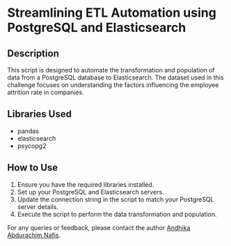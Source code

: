 
# Streamlining ETL Automation using PostgreSQL and Elasticsearch

## Description
This script is designed to automate the transformation and population of data from a PostgreSQL database to Elasticsearch. The dataset used in this challenge focuses on understanding the factors influencing the employee attrition rate in companies.

## Libraries Used
- pandas
- elasticsearch
- psycopg2

## How to Use
1. Ensure you have the required libraries installed.
2. Set up your PostgreSQL and Elasticsearch servers.
3. Update the connection string in the script to match your PostgreSQL server details.
4. Execute the script to perform the data transformation and population.

For any queries or feedback, please contact the author [Andhika Abdurachim Nafis](https://github.com/andhikanafis).
